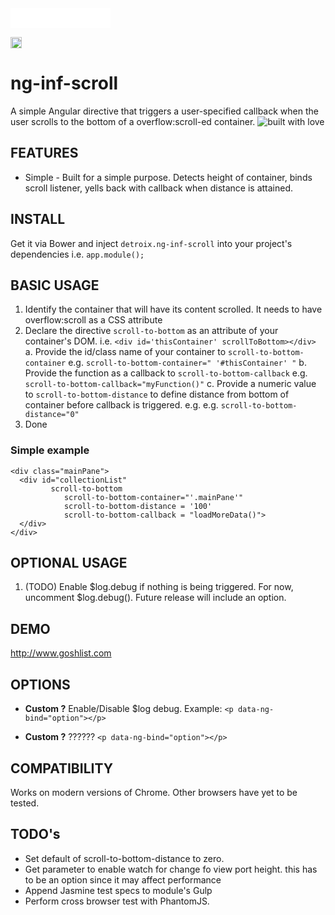 <iframe src="//benschwarz.github.io/bower-badges/embed.html?pkgname=nginfscroll" width="160" height="32" allowtransparency="true" frameborder="0" scrolling="0"></iframe>

<a href="http://badge.fury.io/bo/ngInfScroll"><img src="https://badge.fury.io/bo/ngInfScroll.svg" alt="Bower version" height="18"></a>

ng-inf-scroll
================
A simple Angular directive that triggers a user-specified callback when the user scrolls to the bottom of a overflow:scroll-ed container.
<img src="http://forthebadge.com/images/badges/built-with-love.svg" alt="built with love"/>

FEATURES
--------
* Simple - Built for a simple purpose. Detects height of container, binds scroll listener, yells back with callback when distance is attained.

INSTALL
--------
Get it via Bower and inject ``detroix.ng-inf-scroll`` into your project's dependencies i.e. ``app.module();``

BASIC USAGE
--------
1. Identify the container that will have its content scrolled. It needs to have overflow:scroll as a CSS attribute
2. Declare the directive ``scroll-to-bottom`` as an attribute of your container's DOM. i.e. ``<div id='thisContainer' scrollToBottom></div>``
  a. Provide the id/class name of your container to ``scroll-to-bottom-container`` e.g. ``scroll-to-bottom-container=" '#thisContainer' "``
  b. Provide the function as a callback to `scroll-to-bottom-callback` e.g. ``scroll-to-bottom-callback="myFunction()"``
  c. Provide a numeric value to `scroll-to-bottom-distance` to define distance from bottom of container before callback is triggered. e.g. e.g. ``scroll-to-bottom-distance="0"``
3. Done

### Simple example

```
<div class="mainPane">
  <div id="collectionList"
         scroll-to-bottom
            scroll-to-bottom-container="'.mainPane'"
            scroll-to-bottom-distance = '100'
            scroll-to-bottom-callback = "loadMoreData()">
  </div>
</div>

```

OPTIONAL USAGE
--------
1. (TODO) Enable $log.debug if nothing is being triggered. For now, uncomment $log.debug(). Future release will include an option.


DEMO
--------
http://www.goshlist.com


OPTIONS
--------
* **Custom ?**
Enable/Disable $log debug. Example:
``<p data-ng-bind="option"></p>``

* **Custom ?**
??????
``<p data-ng-bind="option"></p>``


COMPATIBILITY
--------
Works on modern versions of Chrome. Other browsers have yet to be tested.


TODO's
--------
* Set default of scroll-to-bottom-distance to zero.
* Get parameter to enable watch for change fo view port height. this has to be an option since it may affect performance
* Append Jasmine test specs to module's Gulp
* Perform cross browser test with PhantomJS.
